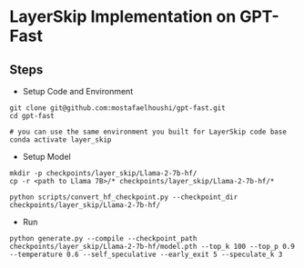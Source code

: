 # LayerSkip Implementation on GPT-Fast

## Steps
- Setup Code and Environment
```
git clone git@github.com:mostafaelhoushi/gpt-fast.git
cd gpt-fast

# you can use the same environment you built for LayerSkip code base
conda activate layer_skip
```

- Setup Model

```
mkdir -p checkpoints/layer_skip/Llama-2-7b-hf/
cp -r <path to Llama 7B>/* checkpoints/layer_skip/Llama-2-7b-hf/*

python scripts/convert_hf_checkpoint.py --checkpoint_dir checkpoints/layer_skip/Llama-2-7b-hf/ 
```

- Run
```
python generate.py --compile --checkpoint_path checkpoints/layer_skip/Llama-2-7b-hf/model.pth --top_k 100 --top_p 0.9 --temperature 0.6 --self_speculative --early_exit 5 --speculate_k 3
```